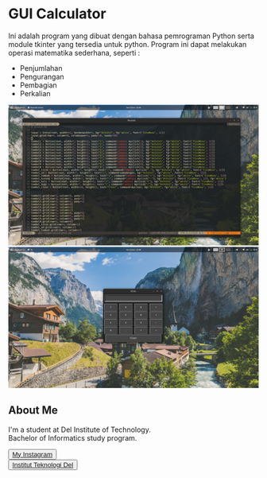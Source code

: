 # GUI Calculator

Ini adalah program yang dibuat dengan bahasa pemrograman Python serta module tkinter yang tersedia untuk python. Program ini dapat melakukan operasi matematika sederhana, seperti :
 - Penjumlahan
 - Pengurangan
 - Pembagian
 - Perkalian

![ss](Screenshot%20from%202022-06-13%2011-44-45.png)
![calc](Screenshot%20from%202022-06-13%2011-48-42.png)

## <b>About Me</b>

I'm a student at Del Institute of Technology. <br>
Bachelor of Informatics study program. <br>

<button><a href="https://www.instagram.com/gabrielhtg77/">My Instagram</a></button>
<br>
<button><a href="https://www.del.ac.id/">Institut Teknologi Del</a></button>
